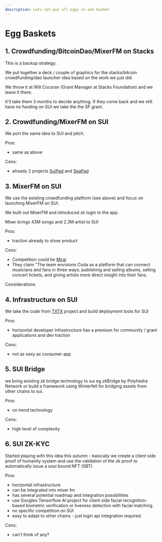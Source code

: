 ```yaml
---
description: Lets not put all eggs in one basket
---
```


# Egg Baskets

## 1. Crowdfunding/BitcoinDao/MixerFM on Stacks

This is a backup strategy.

We put together a deck / couple of graphics for the stacks/bitcoin crowdfunding/dao launcher idea based on the work we just did.

We throw it at Will Cocoran (Grant Manager at Stacks Foundation) and we leave it there.

It'll take them 3 months to decide anything. If they come back and we still have no funding on SUI we take the the SF grant.

## 2. Crowdfunding/MixerFM on SUI

We port the same idea to SUI and pitch.&#x20;

Pros:

* same as above

Cons:

* already 2 projects [SuiPad](https://www.suipad.xyz/) and [SeaPad](https://seapad.fund/)

## 3. MixerFM on SUI

We use the existing crowdfunding platform (see above) and focus on launching MixerFM on SUI.

We built out MixerFM and introduced zk login to the app.

Mixer brings 43M songs and 2.3M artist to SUI

Pros:

* traction already to show product

Cons:

* Competition could be [Mirai](https://blog.sui.io/studio-mirai-pfp-nft-music-platform/)&#x20;
* They claim "The team envisions Coda as a platform that can connect musicians and fans in three ways: publishing and selling albums, selling concert tickets, and giving artists more direct insight into their fans.

Considerations

## 4. Infrastructure on SUI

We take the code from [TXTX](projects/dao-internals/dao-and-crews/deployment.md) project and build deployment tools for SUI&#x20;

Pros:&#x20;

* horizontal developer infrastructure has a premium for community / grant applications and dev traction

Cons:

* not as sexy as consumer app

## 5. SUI Bridge

we bring existing zk bridge technology to sui eg zkBridge by Polyhedra Network or build a framework using Winterfell for bridging assets from other chains to sui.

Pros:

* on trend technology

Cons:

* high level of complexity

## 6. SUI ZK-KYC

Started playing with this idea this autumn - basically we create a client side proof of humanity system and use the validation of the zk proof to automatically issue a soul bound NFT (SBT)

Pros:

* horizontal infrastructure
* can be integrated into mixer fm
* has several potential roadmap and integration possibilities
* use Googles Tensorflow AI project for client side facial recognition-based biometric verification or liveness detection with facial matching.
* no specific competition on SUI
* easy to adapt to other chains - just login api integration required.

Cons:&#x20;

* can't think of any?

